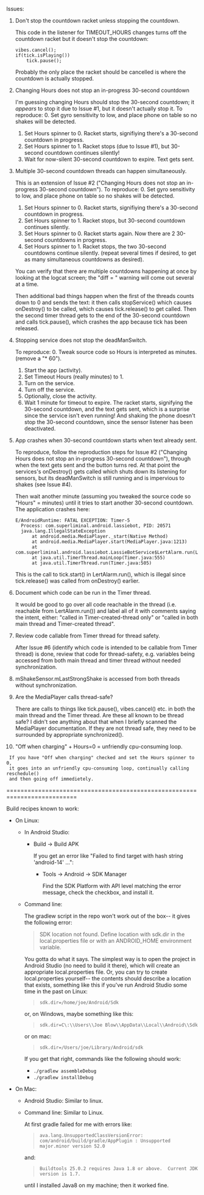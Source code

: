Issues:

  1. Don't stop the countdown racket unless stopping the countdown.

     This code in the listener for TIMEOUT_HOURS changes
     turns off the countdown racket but it doesn't stop the countdown:

         vibes.cancel();
         if(tick.isPlaying())
             tick.pause();

     Probably the only place the racket should be cancelled is where the countdown is actually stopped.

  2. Changing Hours does not stop an in-progress 30-second countdown

     I'm guessing changing Hours should stop the 30-second countdown;
     it *appears* to stop it due to Issue #1, but it doesn't actually stop it.
     To reproduce:
       0. Set gyro sensitivity to low, and place phone on table so no shakes will be detected.
       1. Set Hours spinner to 0.  Racket starts, signifiying there's a 30-second countdown in progress.
       2. Set Hours spinner to 1.  Racket stops (due to Issue #1), but 30-second countdown continues silently!
       3. Wait for now-silent 30-second countdown to expire.  Text gets sent.

  3. Multiple 30-second countdown threads can happen simultaneously.

     This is an extension of Issue #2 ("Changing Hours does not stop an in-progress 30-second countdown").
     To reproduce:
       0. Set gyro sensitivity to low, and place phone on table so no shakes will be detected.
       1. Set Hours spinner to 0.  Racket starts, signifiying there's a 30-second countdown in progress.
       2. Set Hours spinner to 1.  Racket stops, but 30-second countdown continues silently.
       3. Set Hours spinner to 0.  Racket starts again. Now there are 2 30-second countdowns in progress.
       4. Set Hours spinner to 1.  Racket stops, the two 30-second countdowns continue silently.
       (repeat several times if desired, to get as many simultaneous countdowns as desired).

      You can verify that there are multiple countdowns happening at once by looking at the logcat screen;
      the "diff = " warning will come out several at a time.

      Then additional bad things happen when the first of the threads counts down to 0 and sends the text:
      it then calls stopService() which causes onDestroy() to be called, which causes tick.release()
      to get called.  Then the second timer thread gets to the end of the 30-second countdown
      and calls tick.pause(), which crashes the app because tick has been released.

  4. Stopping service does not stop the deadManSwitch.

     To reproduce:
       0. Tweak source code so Hours is interpreted as minutes.  (remove a "* 60").
       1. Start the app (activity).
       2. Set Timeout Hours (really minutes) to 1.
       3. Turn on the service.
       4. Turn off the service.
       5. Optionally, close the activity.
       6. Wait 1 minute for timeout to expire.
     The racket starts, signifying the 30-second countdown, and the text gets sent,
     which is a surprise since the service isn't even running!
     And shaking the phone doesn't stop the 30-second countdown,
     since the sensor listener has been deactivated.

  5. App crashes when 30-second countdown starts when text already sent.

     To reproduce, follow the reproduction steps for Issue #2 ("Changing Hours does not stop an in-progress
     30-second countdown"), through when the text gets sent and the button turns red.
     At that point the services's onDestroy() gets called
     which shuts down its listening for sensors, but its deadManSwitch is still
     running and is impervious to shakes (see Issue #4).

     Then wait another minute (assuming you tweaked the source code so "Hours" = minutes)
     until it tries to start another 30-second countdown.
     The application crashes here:

         E/AndroidRuntime: FATAL EXCEPTION: Timer-5
           Process: com.superliminal.android.lassiebot, PID: 20571
           java.lang.IllegalStateException
               at android.media.MediaPlayer._start(Native Method)
               at android.media.MediaPlayer.start(MediaPlayer.java:1213)
               at com.superliminal.android.lassiebot.LassieBotService$LertAlarm.run(LassieBotService.java:119)
               at java.util.TimerThread.mainLoop(Timer.java:555)
               at java.util.TimerThread.run(Timer.java:505)

     This is the call to tick.start() in LertAlarm.run(),
     which is illegal since tick.release() was called from onDestroy() earlier.

  6. Document which code can be run in the Timer thread.

     It would be good to go over all code reachable in the thread (i.e. reachable from LertAlarm.run())
     and label all of it with comments saying the intent, either:
     "called in Timer-created-thread only" or "called in both main thread and Timer-created thread".

  7. Review code callable from Timer thread for thread safety.

     After Issue #6 (identify which code is intended to be callable from Timer thread) is done,
     review that code for thread-safety, e.g. variables being accessed
     from both main thread and timer thread without needed synchronization.

  8. mShakeSensor.mLastStrongShake is accessed from both threads without synchronization.

  9. Are the MediaPlayer calls thread-safe?

     There are calls to things like tick.pause(), vibes.cancel() etc. in both the main thread and the Timer thread.
     Are these all known to be thread safe?  I didn't see anything about that when I briefly scanned the MediaPlayer documentation.
     If they are not thread safe, they need to be surrounded by appropriate synchronized().

  10. "Off when charging" + Hours=0 = unfriendly cpu-consuming loop.

     If you have "Off when charging" checked and set the Hours spinner to 0,
     it goes into an unfriendly cpu-consuming loop, continually calling reschedule()
     and then going off immedietely.

==========================================================================

Build recipes known to work:

  * On Linux:

    * In Android Studio:
      * Build -> Build APK

        If you get an error like "Failed to find target with hash string 'android-14' ...":
          * Tools -> Android -> SDK Manager

            Find the SDK Platform with API level matching the error message, check the checkbox, and install it.

    * Command line:

      The gradlew script in the repo won't work out of the box--
      it gives the following error:
        > SDK location not found. Define location with sdk.dir in the
        local.properties file or with an ANDROID_HOME environment variable.

      You gotta do what it says.  The simplest way is to open
      the project in Android Studio (no need to build it there),
      which will create an appropriate local.properties file.
      Or, you can try to create local.properties yourself-- the contents should
      describe a location that exists, something like this if you've run
      Android Studio some time in the past on Linux:

        > `sdk.dir=/home/joe/Android/Sdk`

      or, on Windows, maybe something like this:

        > `sdk.dir=C\:\\Users\\Joe Blow\\AppData\\Local\\Android\\Sdk`

      or on mac:

        > `sdk.dir=/Users/joe/Library/Android/sdk`

      If you get that right, commands like the following should work:
        * `./gradlew assembleDebug`
        * `./gradlew installDebug`

  * On Mac:

    * Android Studio: Similar to linux.

    * Command line: Similar to Linux.

      At first gradle failed for me with errors like:
       > `ava.lang.UnsupportedClassVersionError: com/android/build/gradle/AppPlugin : Unsupported major.minor version 52.0`

      and:
       > `Buildtools 25.0.2 requires Java 1.8 or above.  Current JDK version is 1.7.`

      until I installed Java8 on my machine; then it worked fine.
